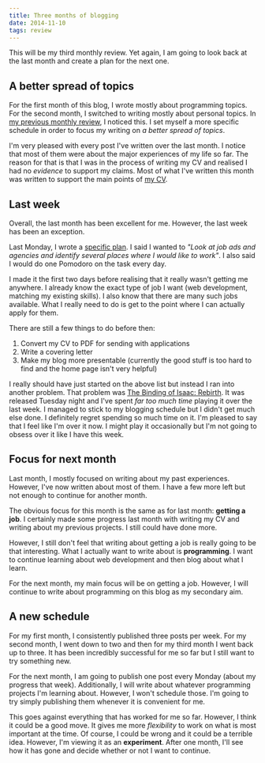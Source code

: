 ```yaml
---
title: Three months of blogging
date: 2014-11-10
tags: review
---
```


This will be my third monthly review. Yet again, I am going to look back at the last month and create a plan for the next one. 


## A better spread of topics

For the first month of this blog, I wrote mostly about programming topics. For the second month, I switched to writing mostly about personal topics. In [my previous monthly review](/two-months-of-blogging/), I noticed this. I set myself a more specific schedule in order to focus my writing on *a better spread of topics*.

I'm very pleased with every post I've written over the last month. I notice that most of them were about the major experiences of my life so far. The reason for that is that I was in the process of writing my CV and realised I had no *evidence* to support my claims. Most of what I've written this month was written to support the main points of [my CV](/cv/). 

## Last week

Overall, the last month has been excellent for me. However, the last week has been an exception. 

Last Monday, I wrote a [specific plan](/a-specific-plan-for-next-week/). I said I wanted to *"Look at job ads and agencies and identify several places where I would like to work"*. I also said I would do one Pomodoro on the task every day.

I made it the first two days before realising that it really wasn't getting me anywhere. I already know the exact type of job I want (web development, matching my existing skills). I also know that there are many such jobs available. What I really need to do is get to the point where I can actually apply for them. 

There are still a few things to do before then:

1. Convert my CV to PDF for sending with applications
2. Write a covering letter
3. Make my blog more presentable (currently the good stuff is too hard to find and the home page isn't very helpful)

I really should have just started on the above list but instead I ran into another problem. That problem was [The Binding of Isaac: Rebirth](http://bindingofisaac.com/). It was released Tuesday night and I've spent *far too much time* playing it over the last week. I managed to stick to my blogging schedule but I didn't get much else done. I definitely regret spending so much time on it. I'm pleased to say that I feel like I'm over it now. I might play it occasionally but I'm not going to obsess over it like I have this week. 

## Focus for next month

Last month, I mostly focused on writing about my past experiences. However, I've now written about most of them. I have a few more left but not enough to continue for another month.

The obvious focus for this month is the same as for last month: **getting a job**. I certainly made some progress last month with writing my CV and writing about my previous projects. I still could have done more. 

However, I still don't feel that writing about getting a job is really going to be that interesting. What I actually want to write about is **programming**. I want to continue learning about web development and then blog about what I learn. 

For the next month, my main focus will be on getting a job. However, I will continue to write about programming on this blog as my secondary aim. 

## A new schedule

For my first month, I consistently published three posts per week. For my second month, I went down to two and then for my third month I went back up to three. It has been incredibly successful for me so far but I still want to try something new. 

For the next month, I am going to publish one post every Monday (about my progress that week). Additionally, I will write about whatever programming projects I'm learning about. However, I won't schedule those. I'm going to try simply publishing them whenever it is convenient for me. 

This goes against everything that has worked for me so far. However, I think it could be a good move. It gives me more *flexibility* to work on what is most important at the time. Of course, I could be wrong and it could be a terrible idea. However, I'm viewing it as an **experiment**. After one month, I'll see how it has gone and decide whether or not I want to continue. 
